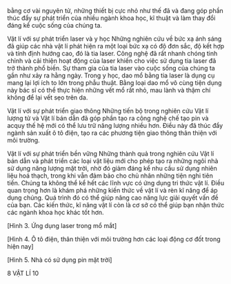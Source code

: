 bằng cơ vài nguyên tử, những thiết bị cực nhỏ như thế đã và đang góp phần thúc đẩy sự phát triển của nhiều ngành khoa học, kĩ thuật và làm thay đổi đáng kể cuộc sống của chúng ta.

Vật lí với sự phát triển laser và y học
Những nghiên cứu về bức xạ ánh sáng đã giúp các nhà vật lí phát hiện ra một loại bức xạ có độ đơn sắc, độ kết hợp và tính định hướng cao, đó là tia laser. Công nghệ đã rất nhanh chóng tinh chỉnh và cải thiện hoạt động của laser khiến cho việc sử dụng tia laser đã trở thành phổ biến. Sự tham gia của tia laser vào cuộc sống của chúng ta gần như xảy ra hằng ngày. Trong y học, dao mổ bằng tia laser là dụng cụ mang lại lợi ích to lớn trong phẫu thuật. Bằng loại dao mổ vô cùng tiện dụng này bác sĩ có thể thực hiện những vết mổ rất nhỏ, mau lành và thậm chí không để lại vết sẹo trên da.

Vật lí với sự phát triển giao thông
Những tiến bộ trong nghiên cứu Vật lí lượng tử và Vật lí bán dẫn đã góp phần tạo ra công nghệ chế tạo pin và acquy thế hệ mới có thể lưu trữ năng lượng nhiều hơn. Điều này đã thúc đẩy ngành sản xuất ô tô điện, tạo ra các phương tiện giao thông thân thiện với môi trường.

Vật lí với sự phát triển bền vững
Những thành quả trong nghiên cứu Vật lí bán dẫn và phát triển các loại vật liệu mới cho phép tạo ra những ngôi nhà sử dụng năng lượng mặt trời, nhờ đó giảm đáng kể nhu cầu sử dụng nhiên liệu hoá thạch, trong khi vẫn đảm bảo cho chủ nhân những tiện nghi tiên tiến. Chúng ta không thể kể hết các lĩnh vực có ứng dụng tri thức vật lí. Điều quan trọng hơn là khám phá những kiến thức về vật lí và rèn kĩ năng để áp dụng chúng. Quá trình đó có thể giúp nâng cao năng lực giải quyết vấn đề của bạn. Các kiến thức, kĩ năng vật lí còn là cơ sở có thể giúp bạn nhận thức các ngành khoa học khác tốt hơn.

[Hình 3. Ứng dụng laser trong mổ mắt]

[Hình 4. Ô tô điện, thân thiện với môi trường hơn các loại động cơ đốt trong hiện nay]

[Hình 5. Nhà có sử dụng pin mặt trời]

8 VẬT LÍ 10